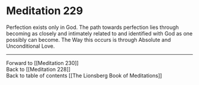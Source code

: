 # Meditation 229

Perfection exists only in God. The path towards perfection lies through becoming as closely and intimately related to and identified with God as one possibly can become. The Way this occurs is through Absolute and Unconditional Love. 

___

Forward to [[Meditation 230]]  
Back to [[Meditation 228]]  
Back to table of contents [[The Lionsberg Book of Meditations]]  